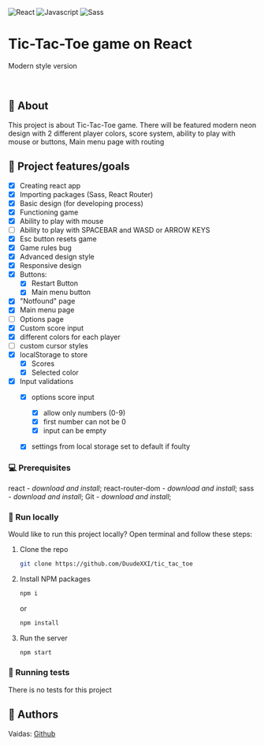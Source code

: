 ![React](https://img.shields.io/badge/React-20232A?style=for-the-badge&logo=react&logoColor=61DAFB)
![Javascript](https://img.shields.io/badge/JavaScript-323330?style=for-the-badge&logo=javascript&logoColor=F7DF1E)
![Sass](https://img.shields.io/badge/Sass-CC6699?style=for-the-badge&logo=sass&logoColor=white)

# Tic-Tac-Toe game on React

Modern style version

<br/>

## 🌟 About

This project is about Tic-Tac-Toe game.
There will be featured modern neon design with 2 different player colors,
score system,
ability to play with mouse or buttons,
Main menu page with routing


## 🎯 Project features/goals

-   [x] Creating react app
-   [x] Importing packages (Sass, React Router)
-   [x] Basic design (for developing process)
-   [x] Functioning game
-   [x] Ability to play with mouse
-   [ ] Ability to play with SPACEBAR and WASD or ARROW KEYS
-   [x] Esc button resets game
-   [x] Game rules bug
-   [x] Advanced design style
-   [x] Responsive design
-   [x] Buttons:
    -   [x] Restart Button
    -   [x] Main menu button
-   [x] "Notfound" page
-   [x] Main menu page
-   [ ] Options page
-   [x] Custom score input
-   [x] different colors for each player
-   [ ] custom cursor styles
-   [x] localStorage to store
    - [x] Scores
    - [x] Selected color
-   [x] Input validations
    -   [x] options score input
        -   [x] allow only numbers (0-9)
        -   [x] first number can not be 0
        -   [x] input can be empty
    -   [x] settings from local storage set to default if foulty


### 💻 Prerequisites

react - _download and install_;
react-router-dom - _download and install_;
sass - _download and install_;
Git - _download and install_;

### 🏃 Run locally

Would like to run this project locally? Open terminal and follow these steps:

1. Clone the repo
    ```sh
    git clone https://github.com/DuudeXXI/tic_tac_toe
    ```
2. Install NPM packages
    ```sh
    npm i
    ```
    or
    ```sh
    npm install
    ```
3. Run the server
    ```sh
    npm start
    ```

### 🧪 Running tests

There is no tests for this project

## 🎅 Authors

Vaidas: [Github](https://github.com/DuudeXXI)
